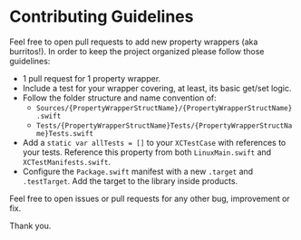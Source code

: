 # Contributing Guidelines

Feel free to open pull requests to add new property wrappers (aka burritos!). In order to keep the project organized please follow those guidelines:
* 1 pull request for 1 property wrapper.
* Include a test for your wrapper covering, at least, its basic get/set logic.
* Follow the folder structure and name convention of:
   * `Sources/{PropertyWrapperStructName}/{PropertyWrapperStructName}.swift`
   * `Tests/{PropertyWrapperStructName}Tests/{PropertyWrapperStructName}Tests.swift`
* Add a `static var allTests = []` to your `XCTestCase` with references to your tests. Reference this property from both `LinuxMain.swift` and `XCTestManifests.swift`.
* Configure the `Package.swift` manifest with a new `.target` and `.testTarget`. Add the target to the library inside products.

Feel free to open issues or pull requests for any other bug, improvement or fix.

Thank you.
